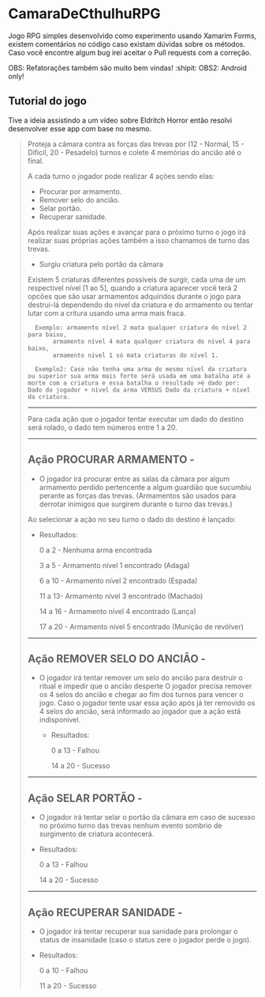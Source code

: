 # CamaraDeCthulhuRPG

Jogo RPG simples desenvolvido como experimento usando Xamarim Forms, existem comentários no código caso existam dúvidas sobre os métodos.
Caso você encontre algum bug irei aceitar o Pull requests com a correção.

OBS: Refatorações também são muito bem vindas! :shipit:
OBS2: Android only!

## Tutorial do jogo

Tive a ideia assistindo a um vídeo sobre Eldritch Horror então resolvi desenvolver esse app com base no mesmo.

>Proteja a câmara contra as forças das trevas por (12 - Normal, 15 - Difícil, 20 - Pesadelo) turnos e colete 4 memórias do ancião até o final.
>
>A cada turno o jogador pode realizar 4 ações sendo elas:
>
>- Procurar por armamento.
>- Remover selo do ancião.
>- Selar portão.
>- Recuperar sanidade.
>
>Após realizar suas ações e avançar para o próximo turno o jogo irá realizar suas próprias ações também a isso chamamos de turno das trevas.
>
>   - Surgiu criatura pelo portão da câmara
>
>Existem 5 criaturas diferentes possíveis de surgir, cada uma de um respectivel nível [1 ao 5],
>quando a criatura aparecer você terá 2 opcões que são usar armamentos adquiridos durante o jogo para destrui-lá dependendo do nível da criatura e do armamento ou tentar lutar com a critura usando uma arma mais fraca.
>
>		Exemplo: armamento nível 2 mata qualquer criatura do nível 2 para baixo,
>			 armamento nível 4 mata qualquer criatura do nível 4 para baixo,
>			 armamento nível 1 só mata criaturas do nível 1.
>		
>		Exemplo2: Caso não tenha uma arma do mesmo nível da criatura ou superior sua arma mais forte será usada em uma batalha até a morte com a criatura e essa batalha o resultado >é dado por: Dado do jogador + nível da arma VERSUS Dado da criatura + nível da criatura.
>								 
>_________________________________________________________________________________________________________________________________________
>
>Para cada ação que o jogador tentar executar um dado do destino será rolado, o dado tem números entre 1 a 20.
>
>---------------------------------------------------------------------------------------
> Ação PROCURAR ARMAMENTO -
> ---------------------------------------------------------------------------------------
> - O jogador irá procurar entre as salas da câmara por algum armamento perdido pertencente a algum guardião que sucumbiu perante as forças das trevas.
>   (Armamentos são usados para derrotar inimigos que surgirem durante o turno das trevas.)
>
  > Ao selecionar a ação no seu turno o dado do destino é lançado:
>	- Resultados:
>
>		0 a 2 - Nenhuma arma encontrada
>
>		3 a 5 - Armamento nível 1 encontrado (Adaga)
>
>		6 a 10 - Armamento nível 2 encontrado (Espada)
>
>		11 a 13- Armamento nível 3 encontrado (Machado)
>
>		14 a 16 - Armamento nível 4 encontrado (Lança)
>
>		17 a 20 - Armamento nível 5 encontrado (Munição de revólver)
>
>
>---------------------------------------------------------------------------------------
 >Ação REMOVER SELO DO ANCIÃO -
 >---------------------------------------------------------------------------------------
 >- O jogador irá tentar remover um selo do ancião para destruir o ritual e impedir que o ancião desperte
>	O jogador precisa remover os 4 selos do ancião e chegar ao fim dos turnos para vencer o jogo.
>	Caso o jogador tente usar essa ação após já ter removido os 4 selos do ancião, será informado ao jogador que a ação está indisponivel.
>
>	- Resultados:
>
>		0 a 13 - Falhou
>
>		14 a 20 - Sucesso
>
>-------------------------------------------------------------------------------------
 >Ação SELAR PORTÃO -
 >---------------------------------------------------------------------------------------
>	- O jogador irá tentar selar o portão da câmara em caso de sucesso no próximo turno das trevas nenhum evento sombrio de surgimento de criatura acontecerá.
>
>	- Resultados:
>
>		0 a 13 - Falhou
>
>		14 a 20 - Sucesso
>
>---------------------------------------------------------------------------------------
 >Ação RECUPERAR SANIDADE -
 >---------------------------------------------------------------------------------------
>   - O jogador irá tentar recuperar sua sanidade para prolongar o status de insanidade (caso o status zere o jogador perde o jogo).
> 	- Resultados:
>
>		0 a 10 - Falhou
>
>		11 a 20 - Sucesso
